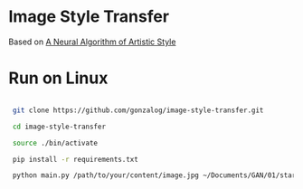 # Image Style Transfer

Based on [A Neural Algorithm of Artistic Style](https://arxiv.org/abs/1508.06576)

# Run on Linux

```bash

 git clone https://github.com/gonzalog/image-style-transfer.git

 cd image-style-transfer

 source ./bin/activate

 pip install -r requirements.txt

 python main.py /path/to/your/content/image.jpg ~/Documents/GAN/01/starry-night.jpg 5000
```